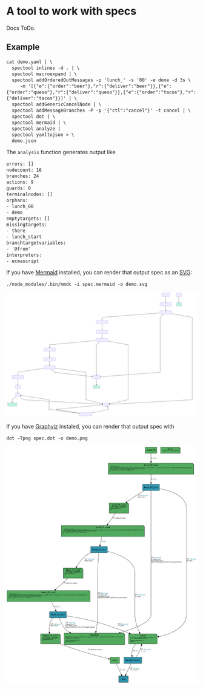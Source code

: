 # A tool to work with specs

Docs ToDo.

## Example

```Shell
cat demo.yaml | \
  spectool inlines -d . | \
  spectool macroexpand | \
  spectool addOrderedOutMessages -p 'lunch_' -s '00' -e done -d 3s \
     -m '[{"e":{"order":"beer"},"r":{"deliver":"beer"}},{"e":{"order":"queso"},"r":{"deliver":"queso"}},{"e":{"order":"tacos"},"r":{"deliver":"tacos"}}]' | \
  spectool addGenericCancelNode | \
  spectool addMessageBranches -P -p '{"ctl":"cancel"}' -t cancel | \
  spectool dot | \
  spectool mermaid | \
  spectool analyze |
  spectool yamltojson > \
  demo.json
```

The `analysis` function generates output like

```
errors: []
nodecount: 16
branches: 24
actions: 9
guards: 0
terminalnodes: []
orphans:
- lunch_00
- demo
emptytargets: []
missingtargets:
- there
- lunch_start
branchtargetvariables:
- '@from'
interpreters:
- ecmascript
```

If you have [Mermaid](https://mermaidjs.github.io/) installed, you can
render that output spec as an [SVG](demo.svg):

```Shell
./node_modules/.bin/mmdc -i spec.mermaid -o demo.svg
```
![mermaid](./demo.svg)


If you have [Graphviz]() instaled, you can render that output spec
with

```Shell
dot -Tpng spec.dot -o demo.png
```

![graphviz](demo.png)

